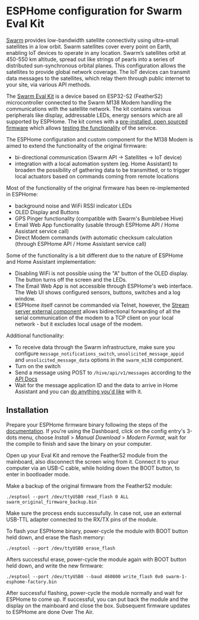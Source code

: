 # ESPHome configuration for Swarm Eval Kit

[Swarm](https://swarm.space/) provides low-bandwidth satellite connectivity using ultra-small satellites in a low orbit. Swarm satellites cover every point on Earth, enabling IoT devices to operate in any location. Swarm’s satellites orbit at 450-550 km altitude, spread out like strings of pearls into a series of distributed sun-synchronous orbital planes. This configuration allows the satellites to provide global network coverage. The IoT devices can transmit data messages to the satellites, which relay them through public internet to your site, via various API methods.

The [Swarm Eval Kit](https://swarm.space/product/swarm-eval-kit/) is a device based on ESP32-S2 (FeatherS2) microcontroller connected to the Swarm M138 Modem handling the communications with the satellite network. The kit contains various peripherals like display, addressable LEDs, energy sensors which are all supported by ESPHome.
The kit comes with a [pre-installed, open sourced firmware](https://github.com/Swarm-Technologies/Getting-Started) which allows [testing the functionality](https://swarm.space/swarm-eval-kit-quickstart-guide/) of the service.

The ESPHome configuration and custom component for the M138 Modem is aimed to extend the functionality of the original firmware:

 - bi-directional communication (Swarm API -> Satellites -> IoT device)
 - integration with a local automation system (eg. Home Assistant) to broaden the possibility of gathering data to be transmitted, or to trigger local actuators based on commands coming from remote locations

Most of the functionality of the original firmware has been re-implemented in ESPHome:

 - background noise and WiFi RSSI indicator LEDs
 - OLED Display and Buttons
 - GPS Pinger functionality (compatible with Swarm's Bumblebee Hive)
 - Email Web App functionality (usable through ESPHome API / Home Assistant service call)
 - Direct Modem commands (with automatic checksum calculation (through ESPHome API / Home Assistant service call)

Some of the functionality is a bit different due to the nature of ESPHome and Home Assistant implementation:

 - Disabling WiFi is not possible using the "A" button of the OLED display. The button turns off the screen and the LEDs.
 - The Email Web App is not accessible through ESPHome's web interface. The Web UI shows configured sensors, buttons, switches and a log window.
 - ESPHome itself cannot be commanded via Telnet, however, the [Stream server external component](https://github.com/oxan/esphome-stream-server) allows bidirectional forwarding of all the serial communication of the modem to a TCP client on your local network - but it excludes local usage of the modem.

Additional functionality:

 - To receive data through the Swarm infrastructure, make sure you configure `message_notifications_switch`, `unsolicited_message_appid` and `unsolicited_message_data` options in the `swarm_m138` component.
 - Turn on the switch
 - Send a message using POST to `/hive/api/v1/messages` according to the [API Docs](https://bumblebee.hive.swarm.space/apiDocs)
 - Wait for the message application ID and the data to arrive in Home Assistant and you can [do anything you'd like](https://www.home-assistant.io/docs/automation/trigger/#state-trigger) with it.

## Installation

Prepare your ESPHome firmware binary following the steps of the [documentation](https://esphome.io/). If you're using the Dashboard, click on the config entry's 3-dots menu, choose _Install_ > _Manual Download_ > _Modern Format_, wait for the compile to finish and save the binary on your computer.

Open up your Eval Kit and remove the FeatherS2 module from the mainboard, also disconnect the screen wing from it. Connect it to your computer via an USB-C cable, while holding down the BOOT button, to enter in bootloader mode.

Make a backup of the original firmware from the FeatherS2 module:
```
./esptool --port /dev/ttyUSB0 read_flash 0 ALL swarm_original_firmware_backup.bin
```

Make sure the process ends successufully. In case not, use an external USB-TTL adapter connected to the RX/TX pins of the module.

To flash your ESPHome binary, power-cycle the module with BOOT button held down, and erase the flash memory:
```
./esptool --port /dev/ttyUSB0 erase_flash
```
Afters successful erase, power-cycle the module again with BOOT button held down, and write the new firmware:

```
./esptool --port /dev/ttyUSB0 --baud 460800 write_flash 0x0 swarm-1-esphome-factory.bin
```

After successful flashing, power-cycle the module normally and wait for ESPHome to come up. If successful, you can put back the module and the display on the mainboard and close the box. Subsequent firmware updates to ESPHome are done Over The Air.
